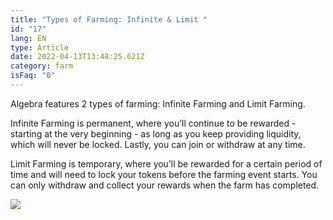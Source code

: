 ```yaml
---
title: "Types of Farming: Infinite & Limit "
id: "17"
lang: EN
type: Article
date: 2022-04-13T13:48:25.621Z
category: farm
isFaq: "0"
---
```

Algebra features 2 types of farming: Infinite Farming and Limit Farming.

Infinite Farming is permanent, where you’ll continue to be rewarded - starting at the very beginning - as long as you keep providing liquidity, which will never be locked. Lastly, you can join or withdraw at any time.

Limit Farming is temporary, where you’ll be rewarded for a certain period of time and will need to lock your tokens before the farming event starts. You can only withdraw and collect your rewards when the farm has completed.

![](https://lh4.googleusercontent.com/wlW22kS5CuiTEmzdAUijx619PdrVBvW7Smmvb_hA0rUEEpz8j1DREAR946Sofq_UDXs0mDKUNpND-DjaUFqiszGxggA37y-NLIDUNGaOjbqrgJCNYcUJDmyLaQkdJYObagNcaPE7)